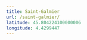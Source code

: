 ```yaml
---
title: Saint-Galmier
url: /saint-galmier/
latitude: 45.804224100000006
longitude: 4.4299447
---
```

